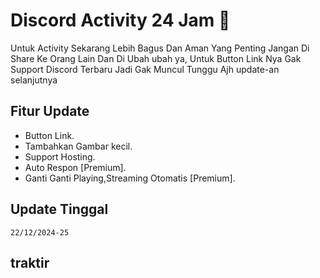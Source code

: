 # Discord Activity 24 Jam 🌟

Untuk Activity Sekarang Lebih Bagus Dan Aman Yang Penting Jangan Di Share Ke Orang Lain Dan Di Ubah ubah ya, Untuk Button Link Nya Gak Support Discord Terbaru Jadi Gak Muncul Tunggu Ajh update-an selanjutnya

## Fitur Update

- Button Link.
- Tambahkan Gambar kecil.
- Support Hosting.
- Auto Respon [Premium].
- Ganti Ganti Playing,Streaming Otomatis [Premium].

## Update Tinggal
```22/12/2024-25```
## traktir
<script type='text/javascript' src='https://assets.trakteer.id/js/trbtn-overlay.min.js'></script><script type='text/javascript' class='troverlay'>(function() {var trbtnId = trbtnOverlay.init('Traktir Saya ','#03A9F4','https://trakteer.id/galang_thejokr/tip/embed/modal','https://trakteer.id/images/mix/cendol.png','40','floating-left');trbtnOverlay.draw(trbtnId);})();</script>
